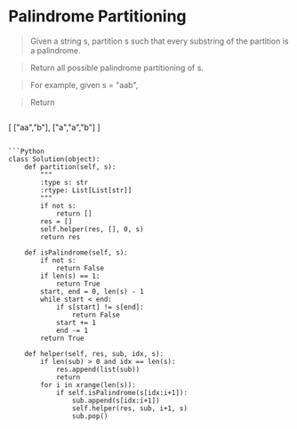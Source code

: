 # Palindrome Partitioning

> Given a string s, partition s such that every substring of the partition is a palindrome.

> Return all possible palindrome partitioning of s.

> For example, given s = "aab",

> Return

> ```
[
  ["aa","b"],
  ["a","a","b"]
]
```

```Python
class Solution(object):
    def partition(self, s):
        """
        :type s: str
        :rtype: List[List[str]]
        """
        if not s:
            return []
        res = []
        self.helper(res, [], 0, s)
        return res

    def isPalindrome(self, s):
        if not s:
            return False
        if len(s) == 1:
            return True
        start, end = 0, len(s) - 1
        while start < end:
            if s[start] != s[end]:
                return False
            start += 1
            end -= 1
        return True

    def helper(self, res, sub, idx, s):
        if len(sub) > 0 and idx == len(s):
            res.append(list(sub))
            return
        for i in xrange(len(s)):
            if self.isPalindrome(s[idx:i+1]):
                sub.append(s[idx:i+1])
                self.helper(res, sub, i+1, s)
                sub.pop()
```
